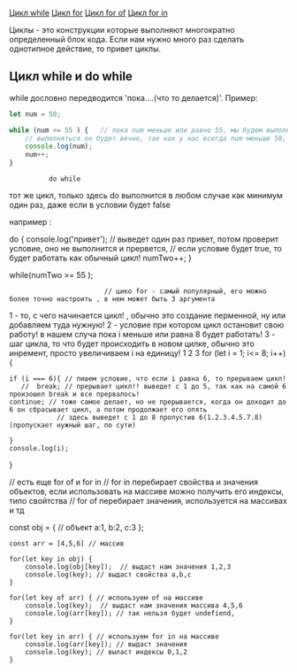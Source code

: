 [Цикл while]()
[Цикл for]()
[Цикл for of]()
[Цикл for in]()


Циклы - это конструкции которые выполняют многократно определенный блок кода. Если нам нужно много раз сделать однотипное действие, то привет циклы.
## <a name ='while'> Цикл while и do while </a> ##
while дословно передводится 'пока....(что то делается)'.
Пример:
```javaScript
let num = 50;

while (num <= 55 ) {   // пока num меньше или равно 55, мы будем выполнять код.
    // выполняться он будет вечно, так как у нас всегда num меньше 50, по этому используем инкремент
    console.log(num);
    num++;
}

```


              do while

 тот же цикл, только здесь do выполнится в любом случае как минимум один раз, даже если в условии будет false

 например :

do {
    console.log('привет'); // выведет один раз привет, потом проверит условие, оно не выполнится и прервется, 
    // если условие будет true, то будет работать как обычный цикл!
    numTwo++;
}

while(numTwo >= 55 ); 


                            // цико for - самый популярный, его можно более точно настроить , в нем может быть 3 аргумента 
 1 - то, с чего начинается цикл! , обычно это создание перменной, ну или добавляем туда нужную! 
 2 - условие при котором цикл остановит свою работу! в нашем случа пока i меньше или равна 8 будет работать!
 3 - шаг цикла, то что будет происходить в новом цилке, обычно это инремент, просто увеличиваем i на единицу!
       1        2      3
for (let i = 1; i<= 8; i++) {

    if (i === 6){ // пишем условие, что если i равна 6, то прерываем цикл!
       //  break; // прерывает цикл!! выведет с 1 до 5, так как на самой 6 произошел break и все прервалось!
    continue; // тоже самое делает, но не прерывается, когда он доходит до 6 он сбрасывает цикл, а потом продолжает его опять
                // здесь выведет с 1 до 8 пропустив 6(1.2.3.4.5.7.8) (пропускает нужный шаг, по сути)

    }
    console.log(i);
    
}


// есть еще for of и for in 
// for in перебирает свойства и значения объектов, если использовать на массиве можно получить его индексы, типо свойтства
// for of перебирает значения, используется на массивах и тд

const obj = {  // объект
    a:1,
    b:2,
    c:3
    };
    
    const arr = [4,5,6] // массив
    
    for(let key in obj) {
        console.log(obj[key]);  // выдаст нам значения 1,2,3
        console.log(key); // выдаст свойства a,b,c
    }
    
    for(let key of arr) { // используем of на массиве
        console.log(key);  // выдаст нам значения массива 4,5,6
        console.log(arr[key]); // так нельзя будет undefiend,
    }
    
    for(let key in arr) { // используем for in на массиве
        console.log(arr[key]); // выдаст значения
        console.log(key); // выласт индексы 0,1,2
    }
